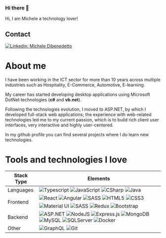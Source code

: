 <!--
**mdibenedetto/mdibenedetto** is a ✨ _special_ ✨ repository because its `README.md` (this file) appears on your GitHub profile.

Here are some ideas to get you started:

- 🔭 I’m currently working on ...
- 🌱 I’m currently learning ...
- 👯 I’m looking to collaborate on ...
- 🤔 I’m looking for help with ...
- 💬 Ask me about ...
- 📫 How to reach me: ...
- 😄 Pronouns: ...
- ⚡ Fun fact: ...
-->

### Hi there 👋

Hi, I am Michele a technology lover!

## Contact

[![Linkedin: Michele Dibenedetto](https://img.shields.io/badge/-Michele%20Dibenedetto-blue?style=flat-square&logo=Linkedin&logoColor=white&link=https://www.linkedin.com/in/mdibenedetto-dev)](https://www.linkedin.com/in/mdibenedetto-dev)

# About me

I have been working in the ICT sector for more than 10 years across multiple industries such as Hospitality, E-Commerce, Automotive, E-learning.

My career has started developing desktop applications using Microsoft DotNet technologies (**c#** and **vb**.**net**).

Following the technologies evolution, I moved to ASP.NET, by which I developed full-stack web applications; the experience with web-related technologies led me to my current passion, which is to build rich client user interfaces, very interactive and highly user-centered.

In my github profile you can find several projects where I do learn new technologies.

# Tools and technologies I love

<table style="border: 1px">
    <thead>
        <th>Stack Type</th>
        <th>Elements</th>
    </thead>
    <tbody>
        <tr>
            <td>Languages</td>
            <td>
               <img alt="Typescript" src="https://img.shields.io/badge/-Typescript-blue?style=for-the-badge&logo=typescript&logoColor=white"/>
               <img alt="JavaScript" src="https://img.shields.io/badge/javascript%20-%23323330.svg?&style=for-the-badge&logo=javascript&logoColor=%23F7DF1E"/>
               <img alt="CSharp" src="https://img.shields.io/badge/CSharp%20-%230081CB.svg?&style=for-the-badge&logo=c%23&logoColor=%23F7DF1E"/>
               <img alt="Java" src="https://img.shields.io/badge/Java%20-white.svg?&style=for-the-badge&logo=java&logoColor=5281a1"/>
            </td>
        </tr>
        <tr>
            <td rowspan="2">Frontend</td>
            <td>
                <img alt="React" src="https://img.shields.io/badge/react%20-%2320232a.svg?&style=for-the-badge&logo=react&logoColor=%2361DAFB"/>
                <img alt="Angular" src="https://img.shields.io/badge/angular%20-%23DD0031.svg?&style=for-the-badge&logo=angular&logoColor=white"/>
                <img alt="SASS" src="https://img.shields.io/badge/SASS%20-hotpink.svg?&style=for-the-badge&logo=SASS&logoColor=white"/>
                <img alt="HTML5" src="https://img.shields.io/badge/html5%20-%23E34F26.svg?&style=for-the-badge&logo=html5&logoColor=white"/>
                <img alt="CSS3" src="https://img.shields.io/badge/css3%20-%231572B6.svg?&style=for-the-badge&logo=css3&logoColor=white"/>
            </td>
        </tr>
         <tr>
            <td>
                <img alt="Material UI" src="https://img.shields.io/badge/material%20ui%20-%230081CB.svg?&style=for-the-badge&logo=material-ui&logoColor=white"/>
                <img alt="SASS" src="https://img.shields.io/badge/SASS%20-hotpink.svg?&style=for-the-badge&logo=SASS&logoColor=white"/>
                <img alt="Redux" src="https://img.shields.io/badge/redux%20-%23593d88.svg?&style=for-the-badge&logo=redux&logoColor=white"/>
                <img alt="Bootstrap" src="https://img.shields.io/badge/bootstrap%20-%23563D7C.svg?&style=for-the-badge&logo=bootstrap&logoColor=white"/>
            </td>
        </tr>
        <tr>
            <td>Backend</td>
            <td>
                <img alt="ASP.NET" src="https://img.shields.io/badge/asp.net%20-%230081CB.svg?&style=for-the-badge&logo=dotnet&logoColor=white"/>
                <img alt="NodeJS" src="https://img.shields.io/badge/node.js%20-%2343853D.svg?&style=for-the-badge&logo=node.js&logoColor=white"/>
                <img alt="Express.js" src="https://img.shields.io/badge/express.js%20-%23404d59.svg?&style=for-the-badge"/>
                <img alt="MongoDB" src ="https://img.shields.io/badge/MongoDB-%234ea94b.svg?&style=for-the-badge&logo=mongodb&logoColor=white"/>
                <img alt="MySQL" src="https://img.shields.io/badge/mysql-%2300f.svg?&style=for-the-badge&logo=mysql&logoColor=white"/>
                <img alt="SQLServer" src="https://img.shields.io/badge/sqlserver-%230081CB.svg?&style=for-the-badge&logo=sqlserver&logoColor=white"/>
                <img alt="Docker" src="https://img.shields.io/badge/docker%20-%230db7ed.svg?&style=for-the-badge&logo=docker&logoColor=white"/>
            </td>
        </tr>
        <tr>
            <td>Other</td>
            <td>
                <img alt="GraphQL" src="https://img.shields.io/badge/GraphQL%20-%23404d59.svg?&style=for-the-badge&logo=graphql&logoColor=de33a6"/>
                <img alt="Git" src="https://img.shields.io/badge/git%20-%23F05033.svg?&style=for-the-badge&logo=git&logoColor=white"/>
            </td>
        </tr>
    </tbody>
<table>
